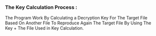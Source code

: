 <h3>The Key Calculation Process :</h3>
The Program Work By Calculating a Decryption Key For The Target File Based On Another File To Reproduce Again The Target File By Using The Key + The File Used in Key Calculation.

